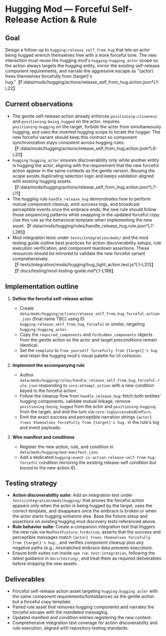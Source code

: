 # Hugging Mod — Forceful Self-Release Action & Rule

## Goal
Design a follow-up to `hugging:release_self_from_hug` that lets an actor being hugged wrench themselves free with a more forceful tone. The new interaction must reuse the hugging mod's `hugging:hugging_actor` scope so the action always targets the hugging entity, mirror the existing self-release component requirements, and narrate the aggressive escape as "{actor} frees themselves forcefully from {target}'s hug."【F:data/mods/hugging/actions/release_self_from_hug.action.json†L1-L22】

## Current observations
- The gentle self-release action already enforces `positioning:closeness` and `positioning:being_hugged` on the actor, requires `positioning:hugging` on the target, forbids the actor from simultaneously hugging, and uses the inverted hugging scope to locate the hugger. The new forceful variant should keep this contract so component synchronization stays consistent across hugging rules.【F:data/mods/hugging/actions/release_self_from_hug.action.json†L6-L20】
- `hugging:hugging_actor` ensures discoverability only while another entity is hugging the actor, aligning with the requirement that the new forceful action appear in the same contexts as the gentle version. Reusing the scope avoids duplicating selection logic and keeps validation aligned with existing hugging assets.【F:data/mods/hugging/actions/release_self_from_hug.action.json†L7-L11】
- The hugging rule `handle_release_hug` demonstrates how to perform mutual component cleanup, emit success logs, and broadcast perceptible events once the embrace ends; the new rule should follow those sequencing patterns while swapping in the updated forceful copy. Use this rule as the behavioral template when implementing the new asset.【F:data/mods/hugging/rules/handle_release_hug.rule.json†L7-L285】
- Mod integration tests under `tests/integration/mods/` and the mod testing guide outline best practices for action discoverability setups, rule execution verification, and component teardown assertions. These resources should be mirrored to validate the new forceful variant comprehensively.【F:tests/integration/mods/hugging/hug_tight_action.test.js†L1-L313】【F:docs/testing/mod-testing-guide.md†L1-L188】

## Implementation outline
1. **Define the forceful self-release action**
   - Create `data/mods/hugging/actions/release_self_from_hug_forceful.action.json` (final name TBC) using ID `hugging:release_self_from_hug_forceful` or similar, targeting `hugging:hugging_actor`.
   - Copy the `required_components` and `forbidden_components` objects from the gentle action so the actor and target preconditions remain identical.
   - Set the `template` to `free yourself forcefully from {target}'s hug` and retain the hugging mod's visual palette for UI cohesion.

2. **Implement the accompanying rule**
   - Author `data/mods/hugging/rules/handle_release_self_from_hug_forceful.rule.json` responding to `core:attempt_action` with a new condition keyed to the forceful action.
   - Follow the cleanup flow from `handle_release_hug`: fetch both entities' hugging components, validate mutual linkage, remove `positioning:being_hugged` from the actor and `positioning:hugging` from the target, and end the turn via `core:logSuccessAndEndTurn`.
   - Emit the exact success and perceptible narration strings `{actor} frees themselves forcefully from {target}'s hug.` in the rule's log and event payloads.

3. **Wire manifest and conditions**
   - Register the new action, rule, and condition in `data/mods/hugging/mod-manifest.json`.
   - Add a dedicated `hugging:event-is-action-release-self-from-hug-forceful` condition mirroring the existing release-self condition but bound to the new action ID.

## Testing strategy
- **Action discoverability suite:** Add an integration test under `tests/integration/mods/hugging/` that proves the forceful action appears only when the actor is being hugged by the target, uses the correct template, and disappears once the embrace is broken or when the actor starts hugging someone else. Base the fixture setup and assertions on existing hugging mod discovery tests referenced above.
- **Rule behavior suite:** Create a companion integration test that triggers the new rule via `ModTestFixture.forAction`, asserts that the success and perceptible messages match `{actor} frees themselves forcefully from {target}'s hug.`, and verifies component cleanup plus any negative paths (e.g., mismatched embrace data prevents execution).
- Ensure both suites run inside `npm run test:integration`, following the latest guidance in `docs/testing/`, and treat them as required deliverables before shipping the new assets.

## Deliverables
- Forceful self-release action asset targeting `hugging:hugging_actor` with the same component requirements/forbiddances as the gentle action but a forceful copy template.
- Paired rule asset that removes hugging components and narrates the forceful escape with the mandated messaging.
- Updated manifest and condition entries registering the new content.
- Comprehensive integration test coverage for action discoverability and rule execution, aligned with repository testing standards.
